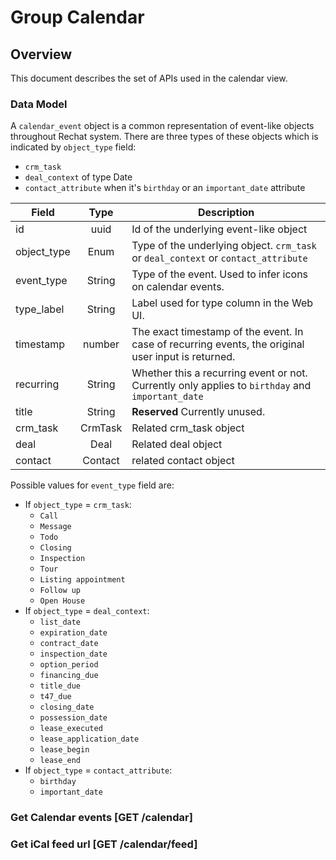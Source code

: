 # Group Calendar

## Overview
This document describes the set of APIs used in the calendar view.

### Data Model

A `calendar_event` object is a common representation of event-like objects throughout Rechat system. There are three types of these objects which is indicated by `object_type` field:

* `crm_task`
* `deal_context` of type Date
* `contact_attribute` when it's `birthday` or an `important_date` attribute

Field       | Type         | Description
------------|:------------:|-----------------------------------------------------------------------------------
id          | uuid         | Id of the underlying event-like object
object_type | Enum         | Type of the underlying object. `crm_task` or `deal_context` or `contact_attribute`
event_type  | String       | Type of the event. Used to infer icons on calendar events.
type_label  | String       | Label used for type column in the Web UI.
timestamp   | number       | The exact timestamp of the event. In case of recurring events, the original user input is returned.
recurring   | String       | Whether this a recurring event or not. Currently only applies to `birthday` and `important_date`
title       | String       | **Reserved** Currently unused.
crm_task    | CrmTask      | Related crm_task object
deal        | Deal         | Related deal object
contact     | Contact      | related contact object

Possible values for `event_type` field are:

* If `object_type` = `crm_task`:
  * `Call`
  * `Message`
  * `Todo`
  * `Closing`
  * `Inspection`
  * `Tour`
  * `Listing appointment`
  * `Follow up`
  * `Open House`
* If `object_type` = `deal_context`:
  * `list_date`
  * `expiration_date`
  * `contract_date`
  * `inspection_date`
  * `option_period`
  * `financing_due`
  * `title_due`
  * `t47_due`
  * `closing_date`
  * `possession_date`
  * `lease_executed`
  * `lease_application_date`
  * `lease_begin`
  * `lease_end`
* If `object_type` = `contact_attribute`:
  * `birthday`
  * `important_date`

### Get Calendar events [GET /calendar]
<!-- include(tests/analytics/getCalendar.md) -->

### Get iCal feed url [GET /calendar/feed]
<!-- include(tests/analytics/getCalendarFeedUrl.md) -->
